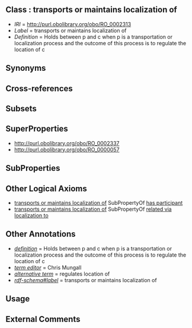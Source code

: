 
## Class : transports or maintains localization of

 * *IRI* = http://purl.obolibrary.org/obo/RO_0002313
 * *Label* = transports or maintains localization of
 * *Definition* = Holds between p and c when p is a transportation or localization process and the outcome of this process is to regulate the location of c

## Synonyms


## Cross-references


## Subsets


## SuperProperties

 * <http://purl.obolibrary.org/obo/RO_0002337>
 * <http://purl.obolibrary.org/obo/RO_0000057>

## SubProperties


## Other Logical Axioms

 * [transports or maintains localization of](../../RO/13/RO_0002313.md) SubPropertyOf [has participant](../../RO/57/RO_0000057.md)
 * [transports or maintains localization of](../../RO/13/RO_0002313.md) SubPropertyOf [related via localization to](../../RO/37/RO_0002337.md)

## Other Annotations

 * *[definition](../../IAO/15/IAO_0000115.md)* = Holds between p and c when p is a transportation or localization process and the outcome of this process is to regulate the location of c
 * *[term editor](../../IAO/17/IAO_0000117.md)* = Chris Mungall
 * *[alternative term](../../IAO/18/IAO_0000118.md)* = regulates location of
 * *[rdf-schema#label](../../el/rdf-schema#label.md)* = transports or maintains localization of

## Usage


## External Comments

